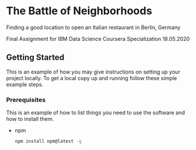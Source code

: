 # The Battle of Neighborhoods
Finding a good location to open an Italian restaurant in Berlin, Germany

Final Assignment for IBM Data Science Coursera Specialization
18.05.2020

<!-- GETTING STARTED -->
## Getting Started

This is an example of how you may give instructions on setting up your project locally.
To get a local copy up and running follow these simple example steps.

### Prerequisites

This is an example of how to list things you need to use the software and how to install them.
* npm
  ```sh
  npm install npm@latest -g
  ```
